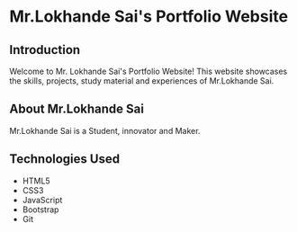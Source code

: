# Mr.Lokhande Sai's Portfolio Website

## Introduction

Welcome to Mr. Lokhande Sai's Portfolio Website! This website showcases the skills, projects, study material and experiences of Mr.Lokhande Sai.

## About Mr.Lokhande Sai

Mr.Lokhande Sai is a Student, innovator and Maker. 

## Technologies Used

- HTML5
- CSS3
- JavaScript
- Bootstrap
- Git
